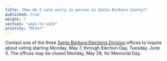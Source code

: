 ```yaml
---
title: "How do I vote early in person in Santa Barbara County?"
published: true
weight: 7
section: "ways-to-vote"
priority: "Minor"
---
```


Contact one of the three [Santa Barbara Elections Division](http://www.sbcassessor.com/Elections/ContactUs.aspx) offices to inquire about voting starting Monday, May 7, through Election Day, Tuesday, June 5. The offices may be closed Monday, May 28, for Memorial Day.  
